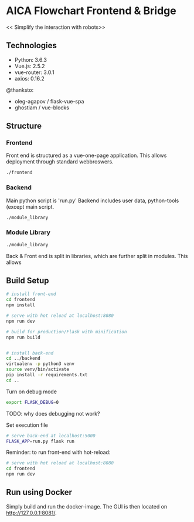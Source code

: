 # AICA Flowchart Frontend & Bridge
<< Simplify the interaction with robots>>

## Technologies
* Python: 3.6.3
* Vue.js: 2.5.2
* vue-router: 3.0.1
* axios: 0.16.2

@thanksto:  
- oleg-agapov / flask-vue-spa 
- ghostiam / vue-blocks 

## Structure
### Frontend
Front end is structured as a vue-one-page application. This allows deployment through standard webbroswers.
``` bash
./frontend
```

### Backend
Main python script is 'run.py'
Backend includes user data, python-tools (except main script.
``` bash
./module_library
```

### Module Library
``` bash
./module_library
```
Back & Front end is split in libraries, which are further split in modules.
This allows 
    

## Build Setup
``` bash
# install front-end
cd frontend
npm install

# serve with hot reload at localhost:8080
npm run dev

# build for production/Flask with minification
npm run build


# install back-end
cd ../backend
virtualenv -p python3 venv
source venv/bin/activate
pip install -r requirements.txt
cd ..

```

Turn on debug mode
``` bash
export FLASK_DEBUG=0
```
TODO: why does debugging not work?

Set execution file
``` bash
# serve back-end at localhost:5000
FLASK_APP=run.py flask run
```

Reminder: to run front-end with hot-reload:
``` bash
# serve with hot reload at localhost:8080
cd frontend
npm run dev
```


## Run using Docker
Simply build and run the docker-image. The GUI is then located on http://127.0.0.1:8081/.


